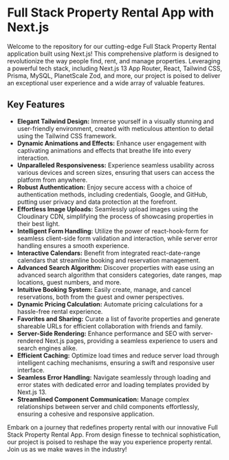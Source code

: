 # Full Stack Property Rental App with Next.js

Welcome to the repository for our cutting-edge Full Stack Property Rental application built using Next.js! This comprehensive platform is designed to revolutionize the way people find, rent, and manage properties. Leveraging a powerful tech stack, including Next.js 13 App Router, React, Tailwind CSS, Prisma, MySQL, PlanetScale Zod, and more, our project is poised to deliver an exceptional user experience and a wide array of valuable features.

## Key Features

- **Elegant Tailwind Design:** Immerse yourself in a visually stunning and user-friendly environment, created with meticulous attention to detail using the Tailwind CSS framework.
- **Dynamic Animations and Effects:** Enhance user engagement with captivating animations and effects that breathe life into every interaction.
- **Unparalleled Responsiveness:** Experience seamless usability across various devices and screen sizes, ensuring that users can access the platform from anywhere.
- **Robust Authentication:** Enjoy secure access with a choice of authentication methods, including credentials, Google, and GitHub, putting user privacy and data protection at the forefront.
- **Effortless Image Uploads:** Seamlessly upload images using the Cloudinary CDN, simplifying the process of showcasing properties in their best light.
- **Intelligent Form Handling:** Utilize the power of react-hook-form for seamless client-side form validation and interaction, while server error handling ensures a smooth experience.
- **Interactive Calendars:** Benefit from integrated react-date-range calendars that streamline booking and reservation management.
- **Advanced Search Algorithm:** Discover properties with ease using an advanced search algorithm that considers categories, date ranges, map locations, guest numbers, and more.
- **Intuitive Booking System:** Easily create, manage, and cancel reservations, both from the guest and owner perspectives.
- **Dynamic Pricing Calculation:** Automate pricing calculations for a hassle-free rental experience.
- **Favorites and Sharing:** Curate a list of favorite properties and generate shareable URLs for efficient collaboration with friends and family.
- **Server-Side Rendering:** Enhance performance and SEO with server-rendered Next.js pages, providing a seamless experience to users and search engines alike.
- **Efficient Caching:** Optimize load times and reduce server load through intelligent caching mechanisms, ensuring a swift and responsive user interface.
- **Seamless Error Handling:** Navigate seamlessly through loading and error states with dedicated error and loading templates provided by Next.js 13.
- **Streamlined Component Communication:** Manage complex relationships between server and child components effortlessly, ensuring a cohesive and responsive application.

Embark on a journey that redefines property rental with our innovative Full Stack Property Rental App. From design finesse to technical sophistication, our project is poised to reshape the way you experience property rental. Join us as we make waves in the industry!
